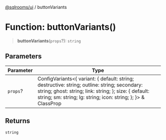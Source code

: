 [@sqlrooms/ui](../index.md) / buttonVariants

# Function: buttonVariants()

> **buttonVariants**(`props`?): `string`

## Parameters

| Parameter | Type |
| ------ | ------ |
| `props`? | ConfigVariants\<\{ variant: \{ default: string; destructive: string; outline: string; secondary: string; ghost: string; link: string; \}; size: \{ default: string; sm: string; lg: string; icon: string; \}; \}\> & ClassProp |

## Returns

`string`
